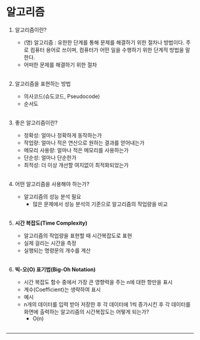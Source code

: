 # 알고리즘

1. 알고리즘이란?
    - (명) 알고리즘 : 유한한 단계를 통해 문제를 해결하기 위한 절차나 방법이다. 주로 컴퓨터 용어로 쓰이며, 컴퓨터가 어떤 일을 수행하기 위한 단계적 방법을 말한다.
    - 어떠한 문제를 해결하기 위한 절차
<br><br>

2. 알고리즘을 표현하는 방법
    - 의사코드(슈도코드, Pseudocode)
    - 순서도
<br><br>

3. 좋은 알고리즘이란?
    - 정확성: 얼마나 정확하게 동작하는가
    - 작업량: 얼마나 적은 연산으로 원하는 결과를 얻어내는가
    - 메모리 사용량: 얼마나 적은 메모리를 사용하는가
    - 단순성: 얼마나 단순한가
    - 최적성: 더 이상 개선할 여지없이 최적화되었는가
<br><br>

4. 어떤 알고리즘을 사용해야 하는가?
    - 알고리즘의 성능 분석 필요
        - 많은 문제에서 성능 분석의 기준으로 알고리즘의 작업량을 비교
<br><br>

5. **시간 복잡도(Time Complexity)**
    - 알고리즘의 작업량을 표현할 때 시간복잡도로 표현
    - 실제 걸리는 시간을 측정
    - 실행되는 명령문의 개수를 계산
<br><br>

6. **빅-오(O) 표기법(Big-Oh Notation)**
    - 시간 복잡도 함수 중에서 가장 큰 영향력을 주는 n에 대한 항만을 표시
    - 계수(Coefficient)는 생략하여 표시
    - 예시
    - n개의 데이터를 입력 받아 저장한 후 각 데이터에 1씩 증가시킨 후 각 데이터를 화면에 출력하는 알고리즘의 시간복잡도는 어떻게 되는가?
        - O(n)
<br><br>

---
